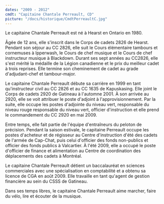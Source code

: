 ```yaml
---
dates: "2009 - 2012"
cmdt: "Capitaine Chantale Perreault, CD"
picture: "/docs/historique/CmdtPerreaultC.jpg"
---
```



Le capitaine Chantale Perreault est né à Hearst en Ontario en 1980.

Âgée de 12 ans, elle s'inscrit dans le Corps de cadets 2826 de Hearst. Pendant son séjour au CC 2826, elle suit le Cours élémentaire tambours et cornemuses à Ipperwash, le Cours de chef musique et le Cours de chef instructeur musique à Blackdown. Durant ses sept années au CC2826, elle s'est mérité la médaille de la Légion canadienne et le prix du meilleur cadet à trois reprises. Elle termine son cheminement de cadet au grade d'adjudant-chef et tambour-major.

Le capitaine Chantale Perreault débute sa carrière en 1999 en tant qu'instructeur civil au CC 2826 et au CC 1635 de Kapuskasing. Elle joint le Corps de cadets 2920 de Gatineau à l'automne 2001. À son arrivée au 2920, elle se voit attribuer le poste d'adjoint à l'approvisionnement. Par la suite, elle occupe les postes d'adjointe du niveau vert, responsable du niveau rouge responsable du niveau vert, officier d'instruction et elle prend le commandement du CC 2920 en mai 2009.

Entre temps, elle fait partie de l'équipe d'entraîneurs du peloton de précision. Pendant la saison estivale, le capitaine Perreault occupe les postes d'acheteur et de régisseur au Centre d'instruction d'été des cadets de l'armée de Cap-Chat, puis celui d'officier des fonds non-publics et officier des fonds publics à Valcartier. À l'été 2009, elle a occupé le poste d'officier de finance et alimentation au Centre de coordination des déplacements des cadets à Montréal.

Le capitaine Chantale Perreault détient un baccalauréat en sciences commerciales avec une spécialisation en comptabilité et a obtenu sa licence de CGA en août 2009. Elle travaille en tant qu'agent de gestion financière au sein du CSSS de Gatineau.

Dans ses temps libres, le capitaine Chantale Perreault aime marcher, faire du vélo, lire et écouter de la musique.